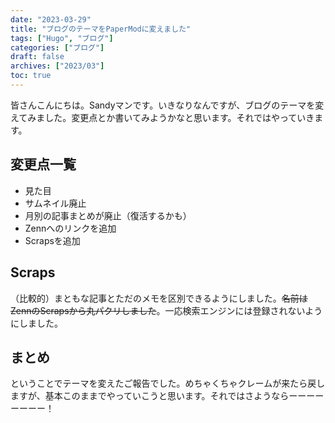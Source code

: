 ```yaml
---
date: "2023-03-29"
title: "ブログのテーマをPaperModに変えました"
tags: ["Hugo", "ブログ"]
categories: ["ブログ"]
draft: false
archives: ["2023/03"]
toc: true
---
```


皆さんこんにちは。Sandyマンです。いきなりなんですが、ブログのテーマを変えてみました。変更点とか書いてみようかなと思います。それではやっていきます。

## 変更点一覧
- 見た目
- サムネイル廃止
- 月別の記事まとめが廃止（復活するかも）
- Zennへのリンクを追加
- Scrapsを追加

## Scraps
（比較的）まともな記事とただのメモを区別できるようにしました。~~名前はZennのScrapsから丸パクリしました~~。一応検索エンジンには登録されないようにしました。

## まとめ
ということでテーマを変えたご報告でした。めちゃくちゃクレームが来たら戻しますが、基本このままでやっていこうと思います。それではさようならーーーーーーーー！